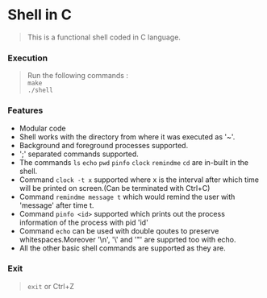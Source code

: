 # Shell in C
> This is a functional shell coded in C language.

### Execution
> Run the following commands : 
> <br>```make ```<br>
> ```./shell ```

### Features
* Modular code
* Shell works with the directory from where it was executed as '~'.
* Background and foreground processes supported.
* ';' separated commands supported.
* The commands ```ls``` ```echo``` ```pwd``` ```pinfo``` ```clock``` ```remindme``` ```cd``` are in-built in the shell.
* Command ```clock -t x``` supported where x is the interval after which time will be printed on screen.(Can be terminated with Ctrl+C)
* Command ```remindme message t``` which would remind the user with 'message' after time t.
* Command ```pinfo <id>``` supported which prints out the process information of the process with pid 'id'
* Command ```echo``` can be used with double qoutes to preserve whitespaces.Moreover '\n', '\\' and '\"' are supprted too with echo.
* All the other basic shell commands are supported as they are.

### Exit
> ```exit``` or Ctrl+Z

